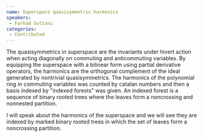 ```yaml
--- 
name: Superspace quasisymmetric harmonics 
speakers: 
 - Farhad Soltani  
categories:
 - Contributed
--- 
```

 
The quasisymmetrics in superspace are the invariants under hivert action when acting diagonally on commuting and anticommuting variables. By equipping the superspace with a bilinear form using partial derivative operators, the harmonics are the orthogonal complement of the ideal generated by nontrivial quasisymmetrics. The harmonics of the polynomial ring in commuting variables was counted by catalan numbers and then a basis indexed by "indexed forests" was given. An indexed forest is a sequence of binary rooted trees where the leaves form a noncrossing and nonnested partition.

I will speak about the harmonics of the superspace and we will see they are indexed by marked binary rooted trees in which the set of leaves form a noncrossing partition.